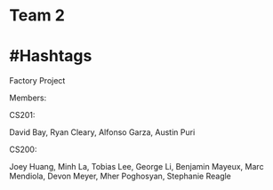 Team 2
======
#Hashtags
======
Factory Project

Members:<p>
  CS201:<p>
    David Bay,
    Ryan Cleary,
    Alfonso Garza,
    Austin Puri<p>
  CS200:<p>
    Joey Huang,
    Minh La,
    Tobias Lee,
    George Li,
    Benjamin Mayeux,
    Marc Mendiola,
    Devon Meyer,
    Mher Poghosyan,
    Stephanie Reagle